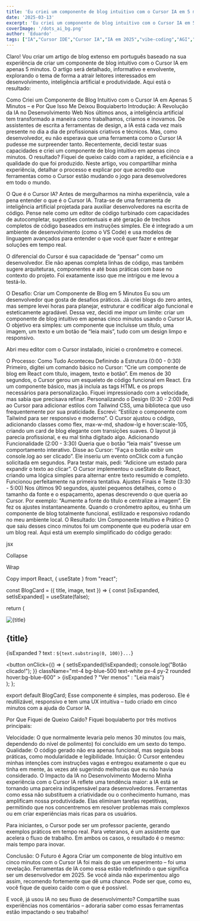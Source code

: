 ```yaml
---
title: 'Eu criei um componente de blog intuitivo com o Cursor IA em 5 minutos, e fiquei de queixo-caido.'
date: '2025-03-13'
excerpt: 'Eu criei um componente de blog intuitivo com o Cursor IA em 5 minutos, e fiquei de queixo-caido.'
coverImage: '/dots_ai_bg.png'
author: 'Eduardo'
tags: ["IA","Cursor IDE","Cursor IA","IA em 2025","vibe-coding","AGI","ASI","OpenAi","Chatgpt"]
---
```


Claro! Vou criar um artigo de blog extenso em português baseado na sua experiência de criar um componente de blog intuitivo com o Cursor IA em apenas 5 minutos. O artigo será detalhado, informativo e envolvente, explorando o tema de forma a atrair leitores interessados em desenvolvimento, inteligência artificial e produtividade. Aqui está o resultado:

Como Criei um Componente de Blog Intuitivo com o Cursor IA em Apenas 5 Minutos – e Por Que Isso Me Deixou Boquiaberto
Introdução: A Revolução da IA no Desenvolvimento Web
Nos últimos anos, a inteligência artificial tem transformado a maneira como trabalhamos, criamos e inovamos. De assistentes de escrita a ferramentas de design, a IA está cada vez mais presente no dia a dia de profissionais criativos e técnicos. Mas, como desenvolvedor, eu não esperava que uma ferramenta como o Cursor IA pudesse me surpreender tanto. Recentemente, decidi testar suas capacidades e criei um componente de blog intuitivo em apenas cinco minutos. O resultado? Fiquei de queixo caído com a rapidez, a eficiência e a qualidade do que foi produzido. Neste artigo, vou compartilhar minha experiência, detalhar o processo e explicar por que acredito que ferramentas como o Cursor estão mudando o jogo para desenvolvedores em todo o mundo.

O Que é o Cursor IA?
Antes de mergulharmos na minha experiência, vale a pena entender o que é o Cursor IA. Trata-se de uma ferramenta de inteligência artificial projetada para auxiliar desenvolvedores na escrita de código. Pense nele como um editor de código turbinado com capacidades de autocompletar, sugestões contextuais e até geração de trechos completos de código baseados em instruções simples. Ele é integrado a um ambiente de desenvolvimento (como o VS Code) e usa modelos de linguagem avançados para entender o que você quer fazer e entregar soluções em tempo real.

O diferencial do Cursor é sua capacidade de “pensar” como um desenvolvedor. Ele não apenas completa linhas de código, mas também sugere arquiteturas, componentes e até boas práticas com base no contexto do projeto. Foi exatamente isso que me intrigou e me levou a testá-lo.

O Desafio: Criar um Componente de Blog em 5 Minutos
Eu sou um desenvolvedor que gosta de desafios práticos. Já criei blogs do zero antes, mas sempre levei horas para planejar, estruturar e codificar algo funcional e esteticamente agradável. Dessa vez, decidi me impor um limite: criar um componente de blog intuitivo em apenas cinco minutos usando o Cursor IA. O objetivo era simples: um componente que incluísse um título, uma imagem, um texto e um botão de “leia mais”, tudo com um design limpo e responsivo.

Abri meu editor com o Cursor instalado, iniciei o cronômetro e comecei.

O Processo: Como Tudo Aconteceu
Definindo a Estrutura (0:00 - 0:30)
Primeiro, digitei um comando básico no Cursor: “Crie um componente de blog em React com título, imagem, texto e botão”. Em menos de 30 segundos, o Cursor gerou um esqueleto de código funcional em React. Era um componente básico, mas já incluía as tags HTML e os props necessários para personalização. Fiquei impressionado com a velocidade, mas sabia que precisava refinar.
Personalizando o Design (0:30 - 2:00)
Pedi ao Cursor para adicionar estilos com Tailwind CSS, uma biblioteca que uso frequentemente por sua praticidade. Escrevi: “Estilize o componente com Tailwind para ser responsivo e moderno”. O Cursor ajustou o código, adicionando classes como flex, max-w-md, shadow-lg e hover:scale-105, criando um card de blog elegante com transições suaves. O layout já parecia profissional, e eu mal tinha digitado algo.
Adicionando Funcionalidade (2:00 - 3:30)
Queria que o botão “leia mais” tivesse um comportamento interativo. Disse ao Cursor: “Faça o botão exibir um console.log ao ser clicado”. Ele inseriu um evento onClick com a função solicitada em segundos. Para testar mais, pedi: “Adicione um estado para expandir o texto ao clicar”. O Cursor implementou o useState do React, criando uma lógica simples para alternar entre texto resumido e completo. Funcionou perfeitamente na primeira tentativa.
Ajustes Finais e Teste (3:30 - 5:00)
Nos últimos 90 segundos, ajustei pequenos detalhes, como o tamanho da fonte e o espaçamento, apenas descrevendo o que queria ao Cursor. Por exemplo: “Aumente a fonte do título e centralize a imagem”. Ele fez os ajustes instantaneamente. Quando o cronômetro apitou, eu tinha um componente de blog totalmente funcional, estilizado e responsivo rodando no meu ambiente local.
O Resultado: Um Componente Intuitivo e Prático
O que saiu desses cinco minutos foi um componente que eu poderia usar em um blog real. Aqui está um exemplo simplificado do código gerado:

jsx

Collapse

Wrap

Copy
import React, { useState } from "react";

const BlogCard = ({ title, image, text }) => {
  const [isExpanded, setIsExpanded] = useState(false);

  return (
    <div className="max-w-md mx-auto bg-white shadow-lg rounded-lg overflow-hidden transform hover:scale-105 transition duration-300">
      <img src={image} alt={title} className="w-full h-48 object-cover" />
      <div className="p-4">
        <h2 className="text-2xl font-bold mb-2">{title}</h2>
        <p className="text-gray-700">
          {isExpanded ? text : `${text.substring(0, 100)}...`}
        </p>
        <button
          onClick={() => {
            setIsExpanded(!isExpanded);
            console.log("Botão clicado!");
          }}
          className="mt-4 bg-blue-500 text-white px-4 py-2 rounded hover:bg-blue-600"
        >
          {isExpanded ? "Ver menos" : "Leia mais"}
        </button>
      </div>
    </div>
  );
};

export default BlogCard;
Esse componente é simples, mas poderoso. Ele é reutilizável, responsivo e tem uma UX intuitiva – tudo criado em cinco minutos com a ajuda do Cursor IA.

Por Que Fiquei de Queixo Caído?
Fiquei boquiaberto por três motivos principais:

Velocidade: O que normalmente levaria pelo menos 30 minutos (ou mais, dependendo do nível de polimento) foi concluído em um sexto do tempo.
Qualidade: O código gerado não era apenas funcional, mas seguia boas práticas, como modularidade e legibilidade.
Intuição: O Cursor entendeu minhas intenções com instruções vagas e entregou exatamente o que eu tinha em mente, às vezes até sugerindo melhorias que eu não havia considerado.
O Impacto da IA no Desenvolvimento Moderno
Minha experiência com o Cursor IA reflete uma tendência maior: a IA está se tornando uma parceira indispensável para desenvolvedores. Ferramentas como essa não substituem a criatividade ou o conhecimento humano, mas amplificam nossa produtividade. Elas eliminam tarefas repetitivas, permitindo que nos concentremos em resolver problemas mais complexos ou em criar experiências mais ricas para os usuários.

Para iniciantes, o Cursor pode ser um professor paciente, gerando exemplos práticos em tempo real. Para veteranos, é um assistente que acelera o fluxo de trabalho. Em ambos os casos, o resultado é o mesmo: mais tempo para inovar.

Conclusão: O Futuro é Agora
Criar um componente de blog intuitivo em cinco minutos com o Cursor IA foi mais do que um experimento – foi uma revelação. Ferramentas de IA como essa estão redefinindo o que significa ser um desenvolvedor em 2025. Se você ainda não experimentou algo assim, recomendo fortemente que dê uma chance. Pode ser que, como eu, você fique de queixo caído com o que é possível.

E você, já usou IA no seu fluxo de desenvolvimento? Compartilhe suas experiências nos comentários – adoraria saber como essas ferramentas estão impactando o seu trabalho!